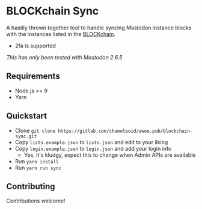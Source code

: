 BLOCKchain Sync
===============
A hastily thrown together tool to handle syncing Mastodon instance blocks with
the instances listed in the [BLOCKchain][].

- 2fa is supported

_This has only been tested with Mastodon 2.6.5_

[BLOCKchain]: https://github.com/dzuk-mutant/blockchain

## Requirements
- Node.js >= 9
- Yarn

## Quickstart
- Clone `git clone https://gitlab.com/chameleoid/awoo.pub/blockchain-sync.git`
- Copy `lists.example.json` to `lists.json` and edit to your liking
- Copy `login.example.json` to `login.json` and add your login info
  - Yes, it's kludgy, expect this to change when Admin APIs are available
- Run `yarn install`
- Run `yarn run sync`

## Contributing
Contributions welcome!
